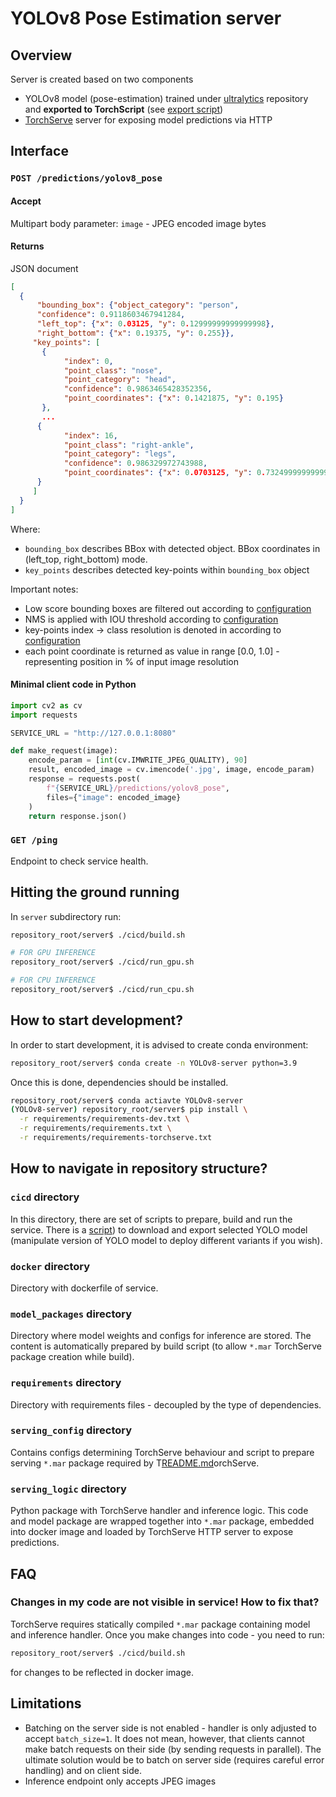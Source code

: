 # YOLOv8 Pose Estimation server

## Overview
Server is created based on two components
* YOLOv8 model (pose-estimation) trained under [ultralytics](https://github.com/ultralytics/ultralytics) 
repository and **exported to TorchScript** (see [export script](./cicd/prepare_model_package.py))
* [TorchServe](https://pytorch.org/serve/) server for exposing model predictions via HTTP

## Interface

### `POST /predictions/yolov8_pose`

#### Accept
Multipart body parameter: `image` - JPEG encoded image bytes

#### Returns
JSON document
```json
[
  {
      "bounding_box": {"object_category": "person",
      "confidence": 0.9118603467941284,
      "left_top": {"x": 0.03125, "y": 0.12999999999999998},
      "right_bottom": {"x": 0.19375, "y": 0.255}},
     "key_points": [
       {
            "index": 0,
            "point_class": "nose",
            "point_category": "head",
            "confidence": 0.9863465428352356,
            "point_coordinates": {"x": 0.1421875, "y": 0.195}
       },
       ...
      {
            "index": 16,
            "point_class": "right-ankle",
            "point_category": "legs",
            "confidence": 0.986329972743988,
            "point_coordinates": {"x": 0.0703125, "y": 0.7324999999999999}
      }
     ]
  }
]
```

Where:
* `bounding_box` describes BBox with detected object. BBox coordinates in (left_top, right_bottom) mode.
* `key_points` describes detected key-points within `bounding_box` object

Important notes:
* Low score bounding boxes are filtered out according to [configuration](./model_packages/yolov8/config.json)
* NMS is applied with IOU threshold according to [configuration](./model_packages/yolov8/config.json)
* key-points index -> class resolution is denoted in according to [configuration](./model_packages/yolov8/config.json)
* each point coordinate is returned as value in range [0.0, 1.0] - representing position in % of input image resolution

#### Minimal client code in Python
```python
import cv2 as cv
import requests

SERVICE_URL = "http://127.0.0.1:8080"

def make_request(image):
    encode_param = [int(cv.IMWRITE_JPEG_QUALITY), 90]
    result, encoded_image = cv.imencode('.jpg', image, encode_param)
    response = requests.post(
        f"{SERVICE_URL}/predictions/yolov8_pose",
        files={"image": encoded_image}
    )
    return response.json()
```

### `GET /ping`
Endpoint to check service health.

## Hitting the ground running
In `server` subdirectory run:
```bash
repository_root/server$ ./cicd/build.sh

# FOR GPU INFERENCE
repository_root/server$ ./cicd/run_gpu.sh

# FOR CPU INFERENCE
repository_root/server$ ./cicd/run_cpu.sh
```

## How to start development?
In order to start development, it is advised to create conda environment:
```bash
repository_root/server$ conda create -n YOLOv8-server python=3.9
```

Once this is done, dependencies should be installed.
```bash
repository_root/server$ conda actiavte YOLOv8-server
(YOLOv8-server) repository_root/server$ pip install \
  -r requirements/requirements-dev.txt \
  -r requirements/requirements.txt \
  -r requirements/requirements-torchserve.txt
```

## How to navigate in repository structure?

### `cicd` directory
In this directory, there are set of scripts to prepare, build and run the service. There is 
a [script](./cicd/prepare_model_package.py)) to download and export selected YOLO model (manipulate
version of YOLO model to deploy different variants if you wish).

### `docker` directory
Directory with dockerfile of service.

### `model_packages` directory
Directory where model weights and configs for inference are stored. The content is automatically
prepared by build script (to allow `*.mar` TorchServe package creation while build).

### `requirements` directory
Directory with requirements files - decoupled by the type of dependencies.

### `serving_config` directory
Contains configs determining TorchServe behaviour and script to prepare serving `*.mar` package
required by T[README.md](..%2FREADME.md)orchServe.

### `serving_logic` directory
Python package with TorchServe handler and inference logic. This code and model package are wrapped 
together into `*.mar` package, embedded into docker image and loaded by TorchServe HTTP server to
expose predictions.

## FAQ

### Changes in my code are not visible in service! How to fix that?
TorchServe requires statically compiled `*.mar` package containing model and inference handler.
Once you make changes into code - you need to run:
```bash
repository_root/server$ ./cicd/build.sh
```
for changes to be reflected in docker image.

## Limitations
* Batching on the server side is not enabled - handler is only adjusted to accept `batch_size=1`. It does not
mean, however, that clients cannot make batch requests on their side (by sending requests in parallel). The ultimate
solution would be to batch on server side (requires careful error handling) and on client side.
* Inference endpoint only accepts JPEG images
